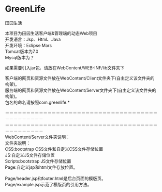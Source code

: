 # GreenLife
田园生活

本项目为田园生活客户端&管理端的动态Web项目 <br>
开发语言：Jsp、Html、Java <br>
开发环境：Eclipse Mars <br>
Tomcat版本为7.0 <br>
Mysql版本为？ <br>

如果需要引入jar包，请放在WebContent/WEB-INF/lib文件夹下 <br>

客户端的网页和资源文件放在WebContent/Client文件夹下(自主定义该文件夹的构架)。<br>
服务端的网页和资源文件放在WebContent/Server文件夹下(自主定义该文件夹的构架)。<br>
包名的命名请按照com.greenlife.* <br>

－－－－－－－－－－－－－－－－－－－－－－－－－－－－－－－－－－－－－－－－－－－－－ <br>
－－－－－－－－－－－－－－－－－－－－－－－－－－－－－－－－－－－－－－－－－－－－－ <br>
WebContent/Server文件夹说明： <br>
文件夹说明：<br>
CSS:bootstrap CSS文件和自定义CSS文件存储位置<br>
JS:自定义JS文件存储位置<br>
Scripts:bootstrap JS文件存储位置<br>
Page:自定义jsp和html文件存放位置。<br>
<br>
Page/header.jsp和footer.html是后台页面的模版页。<br>
Page/example.jsp示范了模版页的引用方法。<br>